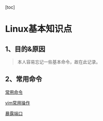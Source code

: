 [toc]
# Linux基本知识点
## 1、目的&原因
> 本人容易忘记一些基本命令，故在此记录。

## 2、常用命令
[常用命令](doc/Linux_学习笔记_01.md)

[vim常用操作](doc/Linux_学习笔记_02_vim常用操作.md)

[暴露端口](doc/Linux_学习笔记_03_暴露端口.md)


